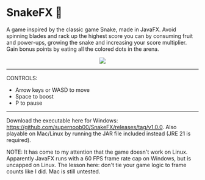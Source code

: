 # SnakeFX 🐍
A game inspired by the classic game Snake, made in JavaFX. Avoid spinning blades and rack up the highest score you can by consuming fruit and power-ups, growing the snake and increasing your score multiplier. Gain bonus points by eating all the colored dots in the arena.

<div align="center">
      <a href="https://www.youtube.com/watch?v=827gK9i1cuM&ab_channel=SamS.">
     <img src="https://img.youtube.com/vi/827gK9i1cuM/hqdefault.jpg">
      </a>
</div>

- - - -

CONTROLS:
* Arrow keys or WASD to move
* Space to boost
* P to pause
  
- - - -

Download the executable here for Windows: https://github.com/supernoob00/SnakeFX/releases/tag/v1.0.0. Also playable on Mac/Linux by running the JAR file included instead (JRE 21 is required).

NOTE: It has come to my attention that the game doesn't work on Linux. Apparently JavaFX runs with a 60 FPS frame rate cap on Windows, but is uncapped on Linux. The lesson here: don't tie your game logic to frame counts like I did. Mac is still untested.
